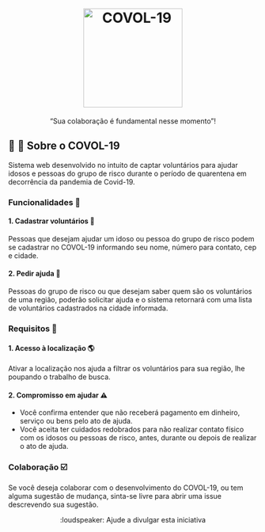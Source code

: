 <h1 align="center">
    <img alt="COVOL-19" src="./public/logo.png" width="200px" />
</h1>

<p align="center">“Sua colaboração é fundamental nesse momento”!</p>

## :older_woman: :older_man: Sobre o COVOL-19

Sistema web desenvolvido no intuito de captar voluntários para ajudar idosos e pessoas do grupo de risco durante o período de quarentena em decorrência da pandemia de Covid-19.

### Funcionalidades :memo:

#### 1. Cadastrar voluntários :raising_hand:

Pessoas que desejam ajudar um idoso ou pessoa do grupo de risco podem se cadastrar no COVOL-19 informando seu nome, número para contato, cep e cidade.

#### 2. Pedir ajuda :rotating_light:

Pessoas do grupo de risco ou que desejam saber quem são os voluntários de uma região, poderão solicitar ajuda e o sistema retornará com uma lista de voluntários cadastrados na cidade informada.

### Requisitos :memo:

#### 1. Acesso à localização :earth_americas:
Ativar a localização nos ajuda a filtrar os voluntários para sua região, lhe poupando o trabalho de busca.

#### 2. Compromisso em ajudar :warning: 
- Você confirma entender que não receberá pagamento em dinheiro, serviço ou bens pelo ato de ajuda.
- Você aceita ter cuidados redobrados para não realizar contato físico com os idosos ou pessoas de risco, antes, durante ou depois de realizar o ato de ajuda.

### Colaboração :ballot_box_with_check:
Se você deseja colaborar com o desenvolvimento do COVOL-19, ou tem alguma sugestão de mudança, sinta-se livre para abrir uma issue descrevendo sua sugestão.

<p align="center">:loudspeaker: Ajude a divulgar esta iniciativa</p>
